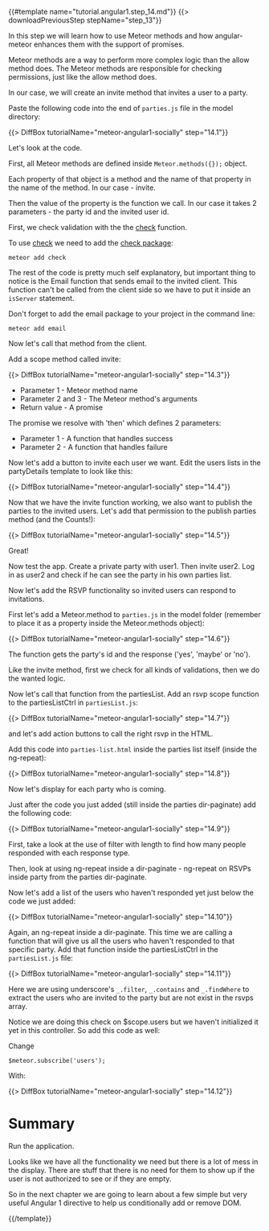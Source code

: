 {{#template name="tutorial.angular1.step_14.md"}}
{{> downloadPreviousStep stepName="step_13"}}

In this step we will learn how to use Meteor methods and how angular-meteor enhances them with the support of promises.

Meteor methods are a way to perform more complex logic than the allow method does.
The Meteor methods are responsible for checking permissions, just like the allow method does.

In our case, we will create an invite method that invites a user to a party.

Paste the following code into the end of `parties.js` file in the model directory:

{{> DiffBox tutorialName="meteor-angular1-socially" step="14.1"}}

Let's look at the code.

First, all Meteor methods are defined inside `Meteor.methods({});` object.

Each property of that object is a method and the name of that property in the name of the method. In our case - invite.

Then the value of the property is the function we call. In our case it takes 2 parameters - the party id and the invited user id.

First, we check validation with the the [check](http://docs.meteor.com/#check_package) function.

To use [check](http://docs.meteor.com/#check_package) we need to add the [check package](https://atmospherejs.com/meteor/check):

    meteor add check

The rest of the code is pretty much self explanatory, but important thing to notice is the Email function that sends email to the invited client.
This function can't be called from the client side so we have to put it inside an `isServer` statement.

Don't forget to add the email package to your project in the command line:

    meteor add email

Now let's call that method from the client.

Add a scope method called invite:

{{> DiffBox tutorialName="meteor-angular1-socially" step="14.3"}}

* Parameter 1 - Meteor method name
* Parameter 2 and 3 - The Meteor method's arguments
* Return value - A promise

The promise we resolve with 'then' which defines 2 parameters:

* Parameter 1 - A function that handles success
* Parameter 2 - A function that handles failure

Now let's add a button to invite each user we want. Edit the users lists in the partyDetails template to look like this:

{{> DiffBox tutorialName="meteor-angular1-socially" step="14.4"}}

Now that we have the invite function working, we also want to publish the parties to the invited users.
Let's add that permission to the publish parties method (and the Counts!):

{{> DiffBox tutorialName="meteor-angular1-socially" step="14.5"}}

Great!

Now test the app.  Create a private party with user1.  Then invite user2. Log in as user2 and check if he can see the party in his own parties list.


Now let's add the RSVP functionality so invited users can respond to invitations.

First let's add a Meteor.method to `parties.js` in the model folder (remember to place it as a property inside the Meteor.methods object):

{{> DiffBox tutorialName="meteor-angular1-socially" step="14.6"}}

The function gets the party's id and the response ('yes', 'maybe' or 'no').

Like the invite method, first we check for all kinds of validations, then we do the wanted logic.

Now let's call that function from the partiesList.
Add an rsvp scope function to the partiesListCtrl in `partiesList.js`:

{{> DiffBox tutorialName="meteor-angular1-socially" step="14.7"}}

and let's add action buttons to call the right rsvp in the HTML.

Add this code into `parties-list.html` inside the parties list itself (inside the ng-repeat):

{{> DiffBox tutorialName="meteor-angular1-socially" step="14.8"}}

Now let's display for each party who is coming.

Just after the code you just added (still inside the parties dir-paginate) add the following code:

{{> DiffBox tutorialName="meteor-angular1-socially" step="14.9"}}

First, take a look at the use of filter with length to find how many people responded with each response type.

Then, look at using ng-repeat inside a dir-paginate - ng-repeat on RSVPs inside party from the parties dir-paginate.

Now let's add a list of the users who haven't responded yet just below the code we just added:

{{> DiffBox tutorialName="meteor-angular1-socially" step="14.10"}}

Again, an ng-repeat inside a dir-paginate.  This time we are calling a function that will give us all the users who haven't responded to that specific party.
Add that function inside the partiesListCtrl in the `partiesList.js` file:

{{> DiffBox tutorialName="meteor-angular1-socially" step="14.11"}}

Here we are using underscore's `_.filter`, `_.contains` and `_.findWhere` to extract the users who are invited to the party but are not exist in the rsvps array.

Notice we are doing this check on $scope.users but we haven't initialized it yet in this controller. So add this code as well:

Change

    $meteor.subscribe('users');

With:

{{> DiffBox tutorialName="meteor-angular1-socially" step="14.12"}}

# Summary

Run the application.

Looks like we have all the functionality we need but there is a lot of mess in the display.
There are stuff that there is no need for them to show up if the user is not authorized to see or if they are empty.

So in the next chapter we are going to learn about a few simple but very useful Angular 1 directive to help us conditionally add or remove DOM.

{{/template}}

